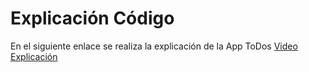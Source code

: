 # Explicación Código

En el siguiente enlace se realiza la explicación de la App ToDos
[Video Explicación](https://youtu.be/sNm8M2iNLhk)
